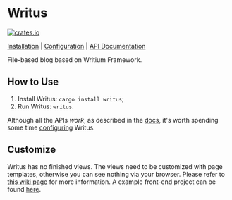 # Writus

[![crates.io](http://meritbadge.herokuapp.com/writus)](https://crates.io/crates/writus)

[Installation](https://github.com/PENGUINLIONG/Writus/wiki/Get-Writus-Online) | [Configuration](https://github.com/PENGUINLIONG/Writus/wiki/Configure-Writus) | [API Documentation](https://github.com/PENGUINLIONG/Writus/wiki/API-Docs)

File-based blog based on Writium Framework.

## How to Use

1. Install Writus: `cargo install writus`;
2. Run Writus: `writus`.

Although all the APIs *work*, as described in the [docs](https://github.com/PENGUINLIONG/Writus/wiki/API-Docs), it's worth spending some time [configuring](https://github.com/PENGUINLIONG/Writus/wiki/Configure-Writus) Writus.

## Customize

Writus has no finished views. The views need to be customized with page templates, otherwise you can see nothing via your browser. Please refer to [this wiki page](https://github.com/PENGUINLIONG/Writus/wiki/Templates) for more information. A example front-end project can be found [here](https://github.com/PENGUINLIONG/Writus-Example).
